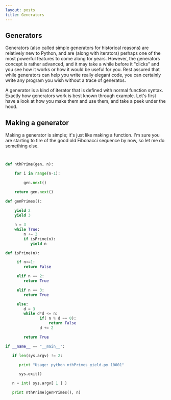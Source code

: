 ```yaml
---
layout: posts
title: Generators
---
```


Generators
----------

 Generators (also called simple generators for historical reasons) are relatively new to Python,
 and are (along with iterators) perhaps one of the most powerful features to come along for years. However, the 
 generators concept is rather advanced, and it may take a while before it "clicks" and you see how it works or
 how it would be useful for you. Rest assured that while generators can help you write really elegant code, you can
 certainly write any program you wish without a trace of generatos.

A generator is a kind of iterator that is defined with normal function syntax. Exactly how generators
work is best known through example. Let's first have a look at how you make them and use them, and take a peek 
under the hood.  

Making a generator
------------------

 Making a generator is simple; it's just like making a function. I'm sure you are starting to tire of 
 the good old Fibonacci sequence by now, so let me do something else.

```python


def nthPrime(gen, n):

    for i in range(n-1):

        gen.next()

    return gen.next()

def genPrimes():
    
    yield 2
    yield 3

    n = 3
    while True:
        n += 2  
        if isPrime(n):
           yield n

def isPrime(n):

     if n<=1:
        return False

     elif n == 2:
        return True

     elif n == 3:
        return True

     else:
        d = 3
        while d*d <= n:
               if( n % d == 0):
                   return False
               d += 2        

        return True  

if __name__ == "__main__":

   if len(sys.argv) != 2:

      print "Usage: python nthPrimes_yield.py 10001"

      sys.exit()

   n = int( sys.argv[ 1 ] )

   print nthPrime(genPrimes(), n)
```